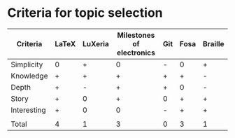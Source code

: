 # Criteria for topic selection

| Criteria         | LaTeX | LuXeria | Milestones of electronics | Git     | Fosa | Braille |
|------------------|-------|---------|---------------------------|---------|------|---------|
| Simplicity       | 0     | +       | 0                         | -       | 0    | +       |
| Knowledge        | +     | +       | +                         | +       | +    | -       |
| Depth            | +     | -       | +                         | +       | 0    | -       |
| Story            | +     | 0       | +                         | 0       | +    | +       |
| Interesting      | +     | 0       | 0                         | -       | +    | +       |
|                  |       |         |                           |         |      |         |
| Total            | 4     | 1       | 3                         | 0       | 3    | 1       |
